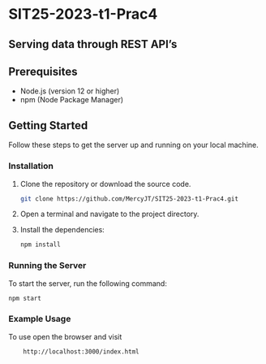 # SIT25-2023-t1-Prac4
## Serving data through REST API’s

## Prerequisites

- Node.js (version 12 or higher)
- npm (Node Package Manager)

## Getting Started

Follow these steps to get the server up and running on your local machine.

### Installation

1. Clone the repository or download the source code.
    ```bash
    git clone https://github.com/MercyJT/SIT25-2023-t1-Prac4.git
    ```
2. Open a terminal and navigate to the project directory.
3. Install the dependencies:

    ```bash
    npm install
    ```

### Running the Server

To start the server, run the following command:

```bash
npm start
```
### Example Usage
To use open the browser and visit
```bash
    http://localhost:3000/index.html
```